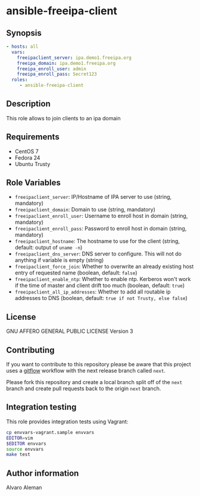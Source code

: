 # ansible-freeipa-client

## Synopsis

```yaml
- hosts: all
  vars:
    freeipaclient_server: ipa.demo1.freeipa.org
    freeipa_domain: ipa.demo1.freeipa.org
    freeipa_enroll_user: admin
    freeipa_enroll_pass: Secret123
  roles:
     - ansible-freeipa-client
```

## Description

This role allows to join clients to an ipa domain

## Requirements

* CentOS 7
* Fedora 24
* Ubuntu Trusty

## Role Variables

* ``freeipaclient_server``: IP/Hostname of IPA server to use (string, mandatory)
* ``freeipaclient_domain``: Domain to use (string, mandatory)
* ``freeipaclient_enroll_user``: Username to enroll host in domain (string, mandatory)
* ``freeipaclient_enroll_pass``: Password to enroll host in domain (string, mandatory)
* ``freeipaclient_hostname``: The hostname to use for the client (string, default: output of ``uname -n``)
* ``freeipaclient_dns_server``: DNS server to configure. This will not do anything if variable is empty (string)
* ``freeipaclient_force_join``: Whether to overwrite an already existing host entry of requested name (boolean, default: ``false``)
* ``freeipaclient_enable_ntp``: Whether to enable ntp. Kerberos won't work if the time of master and client drift too much (boolean, default: ``true``)
* ``freeipaclient_all_ip_addresses``: Whether to add all routable ip addresses to DNS (boolean, default: ``true if not Trusty, else false``)


## License

GNU AFFERO GENERAL PUBLIC LICENSE Version 3

## Contributing

If you want to contribute to this repository please be aware that this
project uses a [gitflow](http://nvie.com/posts/a-successful-git-branching-model/)
workflow with the next release branch called ``next``.

Please fork this repository and create a local branch split off of the ``next``
branch and create pull requests back to the origin ``next`` branch.

## Integration testing

This role provides integration tests using Vagrant:

```bash
cp envvars-vagrant.sample envvars
EDITOR=vim
$EDITOR envvars
source envvars
make test
```

## Author information

Alvaro Aleman

<!-- vim: set nofen ts=4 sw=4 et: -->
